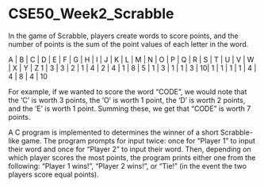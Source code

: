 # CSE50_Week2_Scrabble

In the game of Scrabble, players create words to score points, and the number of points is the sum of the point values of each letter in the word.

A | B | C | D | E | F | G | H | I | J | K | L | M | N | O | P | Q | R | S | T | U | V | W | X | Y | Z 
1 |	3 |	3 |	2 |	1 |	4 |	2 |	4 |	1 |	8 |	5 |	1 |	3 |	1 |	1 |	3 |	10|	1	| 1 | 1 |	1 |	4 |	4 |	8 |	4 | 10

For example, if we wanted to score the word “CODE”, we would note that the ‘C’ is worth 3 points, the ‘O’ is worth 1 point, the ‘D’ is worth 2 points, and the ‘E’ is worth 1 point. Summing these, we get that “CODE” is worth 7 points.

A C program is implemented to determines the winner of a short Scrabble-like game. The program prompts for input twice: once for “Player 1” to input their word and once for “Player 2” to input their word. Then, depending on which player scores the most points, the program prints either one from the following: “Player 1 wins!”, “Player 2 wins!”, or “Tie!” (in the event the two players score equal points).
